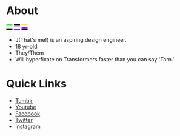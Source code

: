 # About

![Aromantic Flag](/aromantic-16x16.png)
![Asexual Flag](/asexual-16x16.png)
![Nonbinary Flag](/nonbinary-16x16.png)

* J(That's me!) is an aspiring design engineer.
* 18 yr-old
* They/Them
* Will hyperfixate on Transformers faster than you can say 'Tarn.'
# Quick Links
* [Tumblr](https://www.nightstrikethereaper.tumblr.com)
* [Youtube]()
* [Facebook](https://www.facebook.com/TerminusIndustries)
* [Twitter](https://www.twitter.com/terminus_ind)
* [Instagram](https://www.instagram.com/terminus-industries)
